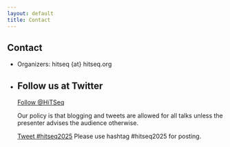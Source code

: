 ```yaml
---
layout: default
title: Contact
---
```



<div class="box">
            <h2>Contact</h2>
            <p> </p>
            <ul class="list">
              <li class="first">Organizers: hitseq {at} hitseq.org</li>
              <li class="last">
                <h2>Follow us at Twitter</h2>
                <span><a href="https://twitter.com/HiTSeq" class="twitter-follow-button"
                    data-show-count="false" target="_blank">Follow @HiTSeq</a>
                  <script>!function(d,s,id){var js,fjs=d.getElementsByTagName(s)[0];if(!d.getElementById(id)){js=d.createElement(s);js.id=id;js.src="//platform.twitter.com/widgets.js";fjs.parentNode.insertBefore(js,fjs);}}(document,"script","twitter-wjs");</script>
                  <p>Our policy is that blogging and tweets are allowed for all
                    talks unless the presenter advises the audience otherwise. </p>
                  <p> <a href="https://twitter.com/intent/tweet?button_hashtag=hitseq2025"
                      class="twitter-hashtag-button" data-related="HiTSeq" target="_blank">Tweet
                      #hitseq2025</a>
                    <script>!function(d,s,id){var js,fjs=d.getElementsByTagName(s)[0];if(!d.getElementById(id)){js=d.createElement(s);js.id=id;js.src="//platform.twitter.com/widgets.js";fjs.parentNode.insertBefore(js,fjs);}}(document,"script","twitter-wjs");</script>Please
                    use hashtag #hitseq2025 for posting. <span></span></p>
                </span></li>
            </ul>
</div>

